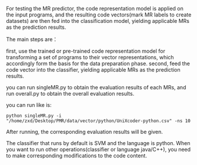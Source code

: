 For testing the MR predictor, the code representation model is applied on the input programs, 
and the resulting code vectors(mark MR labels to create datasets) are then fed into the classification model, yielding applicable MRs as the prediction results.

The main steps are：

first, use the trained or pre-trained code representation model for transforming a set of programs to their vector representations, 
which accordingly form the basis for the data preparation phase. 
second, feed the code vector into the classifier, yielding applicable MRs as the prediction results.

you can run singleMR.py to obtain the evaluation results of each MRs, and run overall.py to obtain the overall evaluation results.

you can run like is:

	python singleMR.py -i "/home/zxd/Desktop/PMR/data/vector/python/UniXcoder-python.csv" -ns 10 

After running, the corresponding evaluation results will be given.

The classifier that runs by default is SVM and the language is python. 
When you want to run other operations(classifier or language java/C++), you need to make corresponding modifications to the code content.
